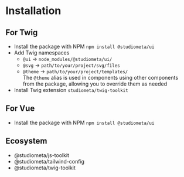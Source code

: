 # Installation

## For Twig
- Install the package with NPM `npm install @studiometa/ui`
- Add Twig namespaces
  - `@ui` → `node_modules/@studiometa/ui/`
  - `@svg` → `path/to/your/project/svg/files`
  - `@theme` → `path/to/your/project/templates/`<br>The `@theme` alias is used in components using other components from the package, allowing you to override them as needed
- Install Twig extension `studiometa/twig-toolkit`

## For Vue

- Install the package with NPM `npm install @studiometa/ui`

## Ecosystem

- @studiometa/js-toolkit
- @studiometa/tailwind-config
- @studiometa/twig-toolkit
